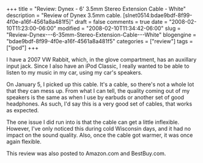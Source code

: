 +++
title = "Review: Dynex - 6' 3.5mm Stereo Extension Cable - White"
description = "Review of Dynex 3.5mm cable. [slnet0514:bdae9bdf-8f99-4f0e-a16f-4561a8a481f5]"
draft = false
comments = true
date = "2008-02-10T11:23:00-06:00"
modified = "2008-02-10T11:34:42-06:00"
slug = "Review-Dynex---6-35mm-Stereo-Extension-Cable---White"
blogengine = "bdae9bdf-8f99-4f0e-a16f-4561a8a481f5"
categories = ["review"]
tags = ["ipod"]
+++

<p>
I have a 2007 VW Rabbit, which, in the glove compartment, has an auxillary input jack. Since I also have an iPod Classic, I really wanted to be able to listen to my music in my car, using my car&#39;s speakers. 
</p>
<p>
On January 5, I picked up&nbsp;this cable. It&#39;s a cable, so there&#39;s not a whole lot that they can mess up. From what I can tell, the quality coming out of my speakers is the same as when I use by earbuds or another set of good headphones. As such, I&#39;d say this is a very good set of cables, that works as expected. 
</p>
<p>
The one issue I did run into is that the cable can get a little inflexible. However, I&#39;ve only noticed this during cold Wisconsin days, and it had no impact on the sound quality. Also, once the cable got warmer, it was once again flexible. 
</p>
<div class="note">
<p>
This review was also posted to Amazon.com and BestBuy.com. 
</p>
</div>

